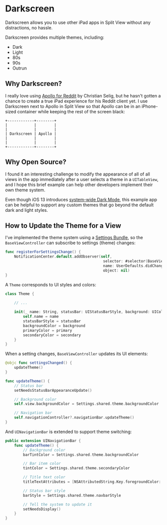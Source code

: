 # Darkscreen

Darkscreen allows you to use other iPad apps in Split View without any distractions, no hassle. 

Darkscreen provides multiple themes, including:

- Dark
- Light
- 80s
- 90s
- Outrun

## Why Darkscreen?

I really love using [Apollo for Reddit](https://apps.apple.com/us/app/apollo-for-reddit/id979274575) by Christian Selig, but he hasn't gotten a chance to create a true iPad experience for his Reddit client yet. I use Darkscreen next to Apollo in Split View so that Apollo can be in an iPhone-sized container while keeping the rest of the screen black:

```
+------------+--------+
|            |        |
|            |        |
| Darkscreen | Apollo |
|            |        |
|            |        |
+------------+--------+
```

## Why Open Source?

I found it an interesting challenge to modify the appearance of all of all views in the app immediately after a user selects a theme in a `UITableView`, and I hope this brief example can help other developers implement their own theme system. 

Even though iOS 13 introduces [system-wide Dark Mode](https://developer.apple.com/documentation/xcode/supporting_dark_mode_in_your_interface), this example app can be helpful to support any custom themes that go beyond the default dark and light styles.

## How to Update the Theme for a View

I've implemented the theme system using a [Settings Bundle](https://developer.apple.com/library/archive/documentation/Cocoa/Conceptual/UserDefaults/Preferences/Preferences.html), so the `BaseViewController` can subscribe to settings (theme) changes:

```swift
func registerForSettingsChange() {
    NotificationCenter.default.addObserver(self,
                                            selector: #selector(BaseViewController.settingsChanged),
                                            name: UserDefaults.didChangeNotification,
                                            object: nil)
}
```

A `Theme` corresponds to UI styles and colors:

```swift
class Theme {
    
    // ...

    init(_ name: String, statusBar: UIStatusBarStyle, background: UIColor, primary: UIColor, secondary: UIColor) {
        self.name = name
        statusBarStyle = statusBar
        backgroundColor = background
        primaryColor = primary
        secondaryColor = secondary
    }
}
```

When a setting changes, `BaseViewController` updates its UI elements:

```swift
@objc func settingsChanged() {
    updateTheme()
}

func updateTheme() {
    // Status bar
    setNeedsStatusBarAppearanceUpdate()

    // Background color
    self.view.backgroundColor = Settings.shared.theme.backgroundColor

    // Navigation bar
    self.navigationController?.navigationBar.updateTheme()
}
```

And `UINavigationBar` is extended to support theme switching:

```swift
public extension UINavigationBar {
    func updateTheme() {
        // Background color
        barTintColor = Settings.shared.theme.backgroundColor

        // Bar item color
        tintColor = Settings.shared.theme.secondaryColor

        // Title text color
        titleTextAttributes = [NSAttributedString.Key.foregroundColor: Settings.shared.theme.secondaryColor]

        // Status bar style
        barStyle = Settings.shared.theme.navbarStyle

        // Tell the system to update it
        setNeedsDisplay()
    }
}
```
